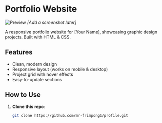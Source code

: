 # Portfolio Website  
![Preview](assets/preview.jpg) *[Add a screenshot later]*

A responsive portfolio website for [Your Name], showcasing graphic design projects. Built with HTML & CSS.  

## Features  
- Clean, modern design  
- Responsive layout (works on mobile & desktop)  
- Project grid with hover effects  
- Easy-to-update sections  

## How to Use  
1. **Clone this repo**:  
   ```bash
   git clone https://github.com/mr-frimpong1/profile.git
